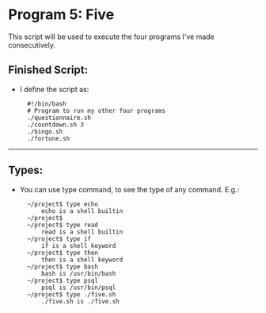 # Program 5: Five

This script will be used to execute the four programs I've made consecutively.

## Finished Script:

- I define the script as:

        #!/bin/bash
        # Program to run my other four programs
        ./questionnaire.sh
        ./countdown.sh 3
        ./bingo.sh
        ./fortune.sh

<hr>

## Types:

- You can use type command, to see the type of any command. E.g.:

        ~/project$ type echo
            echo is a shell builtin
        ~/project$ 
        ~/project$ type read
            read is a shell builtin
        ~/project$ type if
            if is a shell keyword
        ~/project$ type then
            then is a shell keyword
        ~/project$ type bash
            bash is /usr/bin/bash
        ~/project$ type psql
            psql is /usr/bin/psql
        ~/project$ type ./five.sh 
            ./five.sh is ./five.sh
